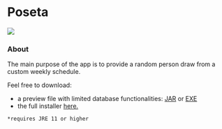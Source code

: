 # Poseta

![](https://i.imgur.com/zAw1ccv.png)

<h3>About</h3>
<p>The main purpose of the app is to provide a random person draw from a custom weekly schedule.</p>

Feel free to download:

- a preview file with limited database functionalities: [JAR](https://drive.google.com/open?id=1r9A3XM8ot9ec2fEm3G7tDpDXZV0P4TNW) or [EXE](https://drive.google.com/open?id=1Gh6h0Dqgb7qndximbZQwLcbXiudDOZfF)
- the full installer [here.](https://github.com/nikola-mirc/Poseta/releases/tag/1.0)

```
*requires JRE 11 or higher
```
